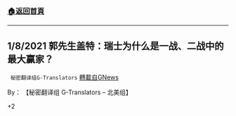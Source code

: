 ###  [:house:返回首頁](https://github.com/ourhimalayas/txt)
---

## 1/8/2021 郭先生盖特：瑞士为什么是一战、二战中的最大赢家？
` 秘密翻译组G-Translators` [轉載自GNews](https://gnews.org/zh-hans/733814/)

By： 【秘密翻译组 G-Translators – 北美组】

+2

